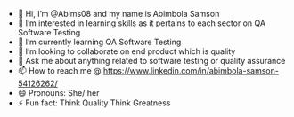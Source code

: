 - 👋 Hi, I’m @Abims08 and my name is Abimbola Samson
- 👀 I’m interested in learning skills as it pertains to each sector on QA Software Testing
- 🌱 I’m currently learning QA Software Testing
- 💞️ I’m looking to collaborate on end product which is quality
- 💬 Ask me about anything related to software testing or quality assurance
- 📫 How to reach me @ https://www.linkedin.com/in/abimbola-samson-54126262/
- 😄 Pronouns: She/ her
- ⚡ Fun fact: Think Quality Think Greatness

<!---
Abims08/Abims08 is a ✨ special ✨ repository because its `README.md` (this file) appears on your GitHub profile.
You can click the Preview link to take a look at your changes.
--->
